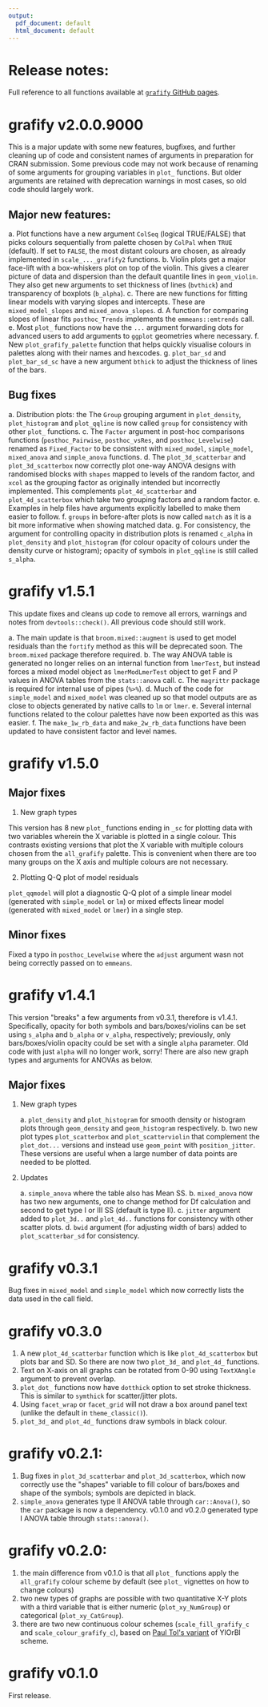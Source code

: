 ```yaml
---
output:
  pdf_document: default
  html_document: default
---
```

# Release notes:

Full reference to all functions available at [`grafify` GitHub pages](https://ashenoy-cmbi.github.io/grafify/index.html).

# grafify v2.0.0.9000

This is a major update with some new features, bugfixes, and further cleaning up of code and consistent names of arguments in preparation for CRAN submission. Some previous code may not work because of renaming of some arguments for grouping variables in `plot_` functions. But older arguments are retained with deprecation warnings in most cases, so old code should largely work.

## Major new features:

  a. Plot functions have a new argument `ColSeq` (logical TRUE/FALSE) that picks colours sequentially from palette chosen by `ColPal` when `TRUE` (default). If set to `FALSE`, the most distant colours are chosen, as already implemented in `scale_..._grafify2` functions.
  b. Violin plots get a major face-lift with a box-whiskers plot on top of the violin. This gives a clearer picture of data and dispersion than the default quantile lines in `geom_violin`. They also get new arguments to set thickness of lines (`bvthick`) and transparency of boxplots (`b_alpha`).
  c. There are new functions for fitting linear models with varying slopes and intercepts. These are `mixed_model_slopes` and `mixed_anova_slopes`.
  d. A function for comparing slopes of linear fits `posthoc_Trends` implements the `emmeans::emtrends` call.  
  e. Most `plot_` functions now have the `...` argument forwarding dots for advanced users to add arguments to `ggplot` geometries where necessary.
  f. New `plot_grafify_palette` function that helps quickly visualise colours in palettes along with their names and hexcodes.
  g. `plot_bar_sd` and `plot_bar_sd_sc` have a new argument `bthick` to adjust the thickness of lines of the bars.

## Bug fixes

  a. Distribution plots: the The `Group` grouping argument in `plot_density`, `plot_histogram` and `plot_qqline` is now called `group` for consistency with other `plot_` functions.
  c. The `Factor` argument in post-hoc comparisons functions (`posthoc_Pairwise`, `posthoc_vsRes`, and `posthoc_Levelwise`) renamed as `Fixed_Factor` to be consistent with `mixed_model`, `simple_model`, `mixed_anova` and `simple_anova` functions.
  d. The `plot_3d_scatterbar` and `plot_3d_scatterbox` now correctly plot one-way ANOVA designs with randomised blocks with `shapes` mapped to levels of the random factor, and `xcol` as the grouping factor as originally intended but incorrectly implemented. This complements `plot_4d_scatterbar` and `plot_4d_scatterbox` which take two grouping factors and a random factor.
  e. Examples in help files have arguments explicitly labelled to make them easier to follow.
  f. `groups` in before-after plots is now called `match` as it is a bit more informative when showing matched data. 
  g. For consistency, the argument for controlling opacity in distribution plots is renamed `c_alpha` in `plot_density` and `plot_histogram` (for colour opacity of colours under the density curve or histogram); opacity of symbols in `plot_qqline` is still called `s_alpha`.


# grafify v1.5.1

This update fixes and cleans up code to remove all errors, warnings and notes from `devtools::check()`. All previous code should still work. 

 a. The main update is that `broom.mixed::augment` is used to get model residuals than the `fortify` method as this will be deprecated soon. The `broom.mixed` package therefore required. 
 b. The way ANOVA table is generated no longer relies on an internal function from `lmerTest`, but instead forces a mixed model object as `lmerModLmerTest` object to get F and P values in ANOVA tables from the `stats::anova` call.
 c. The `magrittr` package is required for internal use of pipes (`%>%`).
 d. Much of the code for `simple_model` and `mixed_model` was cleaned up so that model outputs are as close to objects generated by native calls to `lm` or `lmer`.
 e. Several internal functions related to the colour palettes have now been exported as this was easier.
 f. The `make_1w_rb_data` and `make_2w_rb_data` functions have been updated to have consistent factor and level names.

# grafify v1.5.0

## Major fixes 

1. New graph types

This version has 8 new `plot_` functions ending in `_sc` for plotting data with two variables wherein the X variable is plotted in a single colour. This contrasts existing versions that plot the X variable with multiple colours chosen from the `all_grafify` palette. This is convenient when there are too many groups on the X axis and multiple colours are not necessary.

2. Plotting Q-Q plot of model residuals

`plot_qqmodel` will plot a diagnostic Q-Q plot of a simple linear model (generated with `simple_model` or `lm`) or mixed effects linear model (generated with `mixed_model` or `lmer`) in a single step.

## Minor fixes

Fixed a typo in `posthoc_Levelwise` where the `adjust` argument wasn not being correctly passed on to `emmeans`.


# grafify v1.4.1

This version "breaks" a few arguments from v0.3.1, therefore is v1.4.1. Specifically, opacity for both symbols and bars/boxes/violins can be set using `s_alpha` and `b_alpha` or `v_alpha`, respectively; previously, only bars/boxes/violin opacity could be set with a single `alpha` parameter. Old code with just `alpha` will no longer work, sorry! There are also new graph types and arguments for ANOVAs as below.

## Major fixes 

1. New graph types
   
    a. `plot_density` and `plot_histogram` for smooth density or histogram plots through `geom_density` and `geom_histogram` respectively.
    b. two new plot types `plot_scatterbox` and `plot_scatterviolin` that complement the `plot_dot...` versions and instead use `geom_point` with `position_jitter`. These versions are useful when a large number of data points are needed to be plotted.
    
1. Updates 

      a. `simple_anova` where the table also has Mean SS.
      b. `mixed_anova` now has two new arguments, one to change method for Df calculation and second to get type I or III SS (default is type II).
      c. `jitter` argument added to `plot_3d..` and `plot_4d..` functions for consistency with other scatter plots.
      d. `bwid` argument (for adjusting width of bars) added to `plot_scatterbar_sd` for consistency.

# grafify v0.3.1

Bug fixes in `mixed_model` and `simple_model` which now correctly lists the data used in the call field. 

# grafify v0.3.0

1. A new `plot_4d_scatterbar` function which is like `plot_4d_scatterbox` but plots bar and SD. So there are now two `plot_3d_` and `plot_4d_` functions.
2. Text on X-axis on all graphs can be rotated from 0-90 using `TextXAngle` argument to prevent overlap. 
3. `plot_dot_` functions now have `dotthick` option to set stroke thickness. This is similar to `symthick` for scatter/jitter plots.
4. Using `facet_wrap` or `facet_grid` will not draw a box around panel text (unlike the default in `theme_classic()`).
5. `plot_3d_` and `plot_4d_` functions draw symbols in black colour. 

# grafify v0.2.1:

1. Bug fixes in `plot_3d_scatterbar` and `plot_3d_scatterbox`, which now correctly use the "shapes" variable to fill colour of bars/boxes and shape of the symbols; symbols are depicted in black.
2. `simple_anova` generates type II ANOVA table through `car::Anova()`, so the `car` package is now a dependency. v0.1.0 and v0.2.0 generated type I ANOVA table through `stats::anova()`. 

# grafify v0.2.0:

1. the main difference from v0.1.0 is that all `plot_` functions apply the `all_grafify` colour scheme by default (see `plot_` vignettes on how to change colours)
2. two new types of graphs are possible with two quantitative X-Y plots with a third variable that is either numeric (`plot_xy_NumGroup`) or categorical (`plot_xy_CatGroup`).
3. there are two new continuous colour schemes (`scale_fill_grafify_c` and `scale_colour_grafify_c`), based on [Paul Tol's variant](https://personal.sron.nl/~pault/#sec:sequential) of YlOrBl scheme.

# grafify v0.1.0

First release. 
